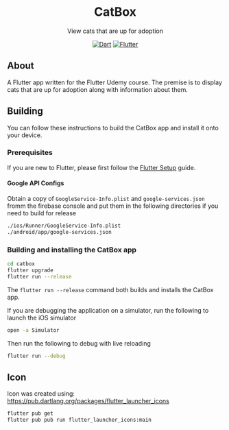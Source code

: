 <div align = "center">
    <h1>CatBox</h1>
    <p>View cats that are up for adoption</p>
    <a href="https://www.dartlang.org/" target="_blank"><img src="https://img.shields.io/badge/Dart-2.0.0-ff69b4.svg?longCache=true&style=for-the-badge" alt="Dart"></a>
    <a href="https://flutter.io/" target="_blank"><img src="https://img.shields.io/badge/Flutter-SDK-3BB9FF.svg?longCache=true&style=for-the-badge" alt="Flutter"></a>
</div>

## About

A Flutter app written for the Flutter Udemy course. The premise is to display cats that are up for adoption along with information about them.

## Building

You can follow these instructions to build the CatBox app and install it onto your device.

### Prerequisites

If you are new to Flutter, please first follow the [Flutter Setup](https://flutter.io/setup/) guide.

#### Google API Configs

Obtain a copy of `GoogleService-Info.plist` and `google-services.json` fromm the firebase console and put them in the following directories if you need to build for release

```bash
./ios/Runner/GoogleService-Info.plist
./android/app/google-services.json
```

### Building and installing the CatBox app

```bash
cd catbox
flutter upgrade
flutter run --release
```

The `flutter run --release` command both builds and installs the CatBox app.

If you are debugging the application on a simulator, run the following to launch the iOS simulator

```bash
open -a Simulator
```

Then run the following to debug with live reloading

```bash
flutter run --debug
```

## Icon

Icon was created using: https://pub.dartlang.org/packages/flutter_launcher_icons

```bash
flutter pub get
flutter pub pub run flutter_launcher_icons:main
```

